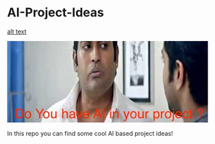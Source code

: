 # AI-Project-Ideas
[alt text](https://github.com/GopikrishnanSasikumar/AI-Project-Ideas/blob/master/hqdefault.jpg?raw=true)
<p>
  <img src="https://github.com/GopikrishnanSasikumar/AI-Project-Ideas/blob/master/hqdefault.jpg" alt="AI meme"/>
</p>
In this repo you can find some cool AI based project ideas! 
